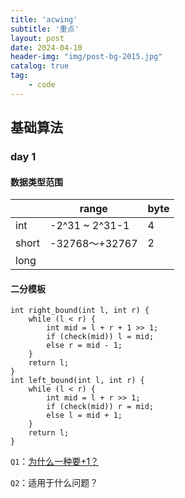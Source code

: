 ```yaml
---
title: 'acwing'
subtitle: '重点'
layout: post
date: 2024-04-10
header-img: "img/post-bg-2015.jpg"
catalog: true
tag: 
    - code
---
```




## 基础算法

### day 1

#### 数据类型范围

|       | range          | byte |
| ----- | -------------- | ---- |
| int   | -2^31 ~ 2^31-1 | 4    |
| short | -32768～+32767 | 2    |
| long  |                |      |

#### 二分模板

```
int right_bound(int l, int r) {
    while (l < r) {
        int mid = l + r + 1 >> 1;
        if (check(mid)) l = mid;
        else r = mid - 1;
    }
    return l;
}
int left_bound(int l, int r) {
    while (l < r) {
        int mid = l + r >> 1;
        if (check(mid)) r = mid;
        else l = mid + 1;
    }
    return l;
}

```

`Q1`：[为什么一种要+1？](https://blog.csdn.net/raelum/article/details/128687109)

`Q2`：适用于什么问题？